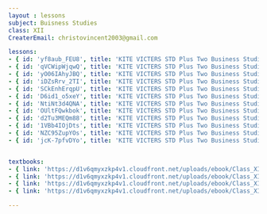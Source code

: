 ```yaml
--- 
layout : lessons 
subject: Buisness Studies
class: XII
CreaterEmail: christovincent2003@gmail.com

lessons:
- { id: 'yf8aub_FEU8', title: 'KITE VICTERS STD Plus Two Business Studies Class 01 (First Bell-ഫസ്റ്റ് ബെല്‍)' }
- { id: 'qVCWipWjqwQ', title: 'KITE VICTERS STD Plus Two Business Studies Class 02 (First Bell-ഫസ്റ്റ് ബെല്‍)' }
- { id: 'yO06IAhyJBQ', title: 'KITE VICTERS STD Plus Two Business Studies Class 03 (First Bell-ഫസ്റ്റ് ബെല്‍)' }
- { id: 'iDZsRrv_2TI', title: 'KITE VICTERS STD Plus Two Business Studies Class 04 (First Bell-ഫസ്റ്റ് ബെല്‍)' }
- { id: 'SCkEnhErqpU', title: 'KITE VICTERS STD Plus Two Business Studies Class 05 (First Bell-ഫസ്റ്റ് ബെല്‍)' }
- { id: 'D6id1_o5xeY', title: 'KITE VICTERS STD Plus Two Business Studies Class 06 (First Bell-ഫസ്റ്റ് ബെല്‍)' }
- { id: 'NtiNt3d4QNA', title: 'KITE VICTERS STD Plus Two Business Studies Class 07 (First Bell-ഫസ്റ്റ് ബെല്‍)' }
- { id: 'OUltFQwkbok', title: 'KITE VICTERS STD Plus Two Business Studies Class 08 (First Bell-ഫസ്റ്റ് ബെല്‍)' }
- { id: 'd2Tu3MEQm88', title: 'KITE VICTERS STD Plus Two Business Studies Class 09 (First Bell-ഫസ്റ്റ് ബെല്‍)' }
- { id: '1VBb4IOjDts', title: 'KITE VICTERS STD Plus Two Business Studies Class 10 (First Bell-ഫസ്റ്റ് ബെല്‍)' }
- { id: 'NZC95ZupYOs', title: 'KITE VICTERS STD Plus Two Business Studies Class 11 (First Bell-ഫസ്റ്റ് ബെല്‍)' }
- { id: 'jcK-7pfvDYo', title: 'KITE VICTERS STD Plus Two Business Studies Class 12 (First Bell-ഫസ്റ്റ് ബെല്‍)' }


textbooks:
- { link: 'https://d1v6qmyxzkp4v1.cloudfront.net/uploads/ebook/Class_XII/BusinessStudies/Businessstudies_1.pdf', title: ' Buisness Studies' , medium: 'English' }
- { link: 'https://d1v6qmyxzkp4v1.cloudfront.net/uploads/ebook/Class_XII/BusinessStudies/Businessstudies_2.pdf', title: 'Buisness Studies' , medium: 'English' }
- { link: 'https://d1v6qmyxzkp4v1.cloudfront.net/uploads/ebook/Class_XII/MAL_MED/Business%20Studies_Part_1.pdf', title: 'Buisness Studies' , medium: 'malayalam' }
- { link: 'https://d1v6qmyxzkp4v1.cloudfront.net/uploads/ebook/Class_XII/MAL_MED/Business%20Studies_Part_2.pdf', title: 'Buisness Studies' , medium: 'malayalam' }

---
```

